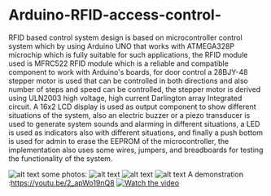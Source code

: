 # Arduino-RFID-access-control-
 RFID based control system design is based on microcontroller control system which by using Arduino UNO that works with ATMEGA328P microchip which is fully suitable for such applications, the RFID module used is MFRC522 RFID module which is a reliable and compatible component to work with Arduino's boards, for door control a 28BJY-48 stepper motor is used that can be controlled in both directions and also number of steps and speed can be controlled, the stepper motor is derived using ULN2003 high voltage, high current Darlington array Integrated circuit. A 16x2 LCD display is used as output component to show different situations of the system, also an electric buzzer or a piezo transducer is used to generate system sounds and alarming in different situations,  a LED is used as indicators also with different situations, and finally a push bottom is used for admin to erase the EEPROM of the microcontroller, the implementation also uses some wires, jumpers, and breadboards for testing the functionality of the system. 
 
![alt text](https://github.com/koko12345/Arduino-RFID-access-control-/blob/master/block.png)
some photos: 
![alt text](https://github.com/koko12345/Arduino-RFID-access-control-/blob/master/%D9%A2%D9%A0%D9%A1%D9%A8%D9%A0%D9%A9%D9%A0%D9%A6_%D9%A1%D9%A3%D9%A1%D9%A6%D9%A0%D9%A8.jpg)
![alt text](https://github.com/koko12345/Arduino-RFID-access-control-/blob/master/%D9%A2%D9%A0%D9%A1%D9%A8%D9%A0%D9%A9%D9%A0%D9%A6_%D9%A1%D9%A3%D9%A1%D9%A6%D9%A1%D9%A0.jpg)
![alt text](https://github.com/koko12345/Arduino-RFID-access-control-/blob/master/%D9%A2%D9%A0%D9%A1%D9%A8%D9%A0%D9%A9%D9%A0%D9%A6_%D9%A1%D9%A3%D9%A1%D9%A6%D9%A1%D9%A6.jpg)
A demonstration :https://youtu.be/2_apWo19nQ8
[![Watch the video](https://youtu.be/2_apWo19nQ8)](https://youtu.be/2_apWo19nQ8)
